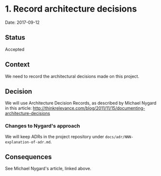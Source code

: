 # 1. Record architecture decisions

Date: 2017-09-12

## Status

Accepted

## Context

We need to record the architectural decisions made on this project.

## Decision

We will use Architecture Decision Records, as described by Michael Nygard in this article: http://thinkrelevance.com/blog/2011/11/15/documenting-architecture-decisions

### Changes to Nygard's approach
We will keep ADRs in the project repository under `docs/adr/NNN-explanation-of-adr.md`.

## Consequences

See Michael Nygard's article, linked above.
